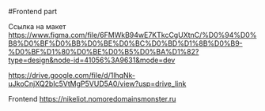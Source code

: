 #Frontend part

Ссылка на макет
https://www.figma.com/file/6FMWkB94wE7KTkcCgUXtnC/%D0%94%D0%B8%D0%BF%D0%BB%D0%BE%D0%BC%D0%BD%D1%8B%D0%B9-%D0%BF%D1%80%D0%BE%D0%B5%D0%BA%D1%82?type=design&node-id=41056%3A9631&mode=dev

https://drive.google.com/file/d/1lhqNk-uJkoCnjXQ2bIc5VtMgP5VUD5A0/view?usp=drive_link

Frontend https://nikeliot.nomoredomainsmonster.ru
